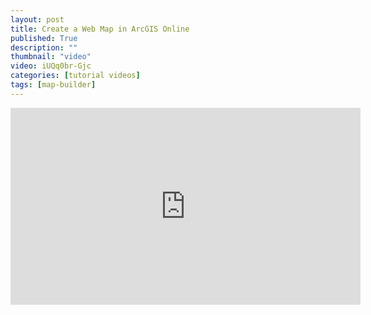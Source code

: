 ```yaml
---
layout: post
title: Create a Web Map in ArcGIS Online
published: True
description: ""
thumbnail: "video"
video: iUQq0br-Gjc
categories: [tutorial videos]
tags: [map-builder]
---
```


<div id="desktopContent" class="content">
  <div class="video">
    <iframe width="560" height="315" src="https://www.youtube.com/embed/iUQq0br-Gjc" frameborder="0" allowfullscreen></iframe>
  </div>
</div>

<div id="mobileContent" class="content">
</div>
